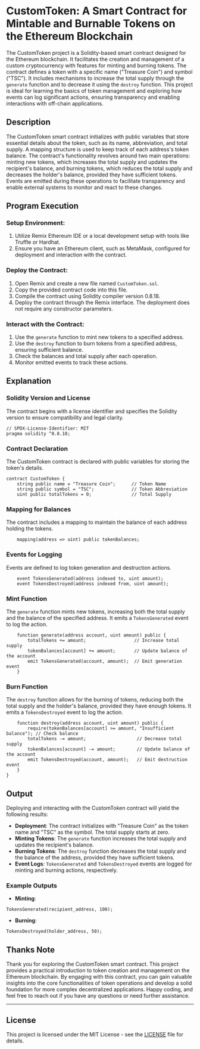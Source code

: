 # CustomToken: A Smart Contract for Mintable and Burnable Tokens on the Ethereum Blockchain

The CustomToken project is a Solidity-based smart contract designed for the Ethereum blockchain. It facilitates the creation and management of a custom cryptocurrency with features for minting and burning tokens. The contract defines a token with a specific name ("Treasure Coin") and symbol ("TSC"). It includes mechanisms to increase the total supply through the `generate` function and to decrease it using the `destroy` function. This project is ideal for learning the basics of token management and exploring how events can log significant actions, ensuring transparency and enabling interactions with off-chain applications.

## Description

The CustomToken smart contract initializes with public variables that store essential details about the token, such as its name, abbreviation, and total supply. A mapping structure is used to keep track of each address's token balance. The contract's functionality revolves around two main operations: minting new tokens, which increases the total supply and updates the recipient's balance, and burning tokens, which reduces the total supply and decreases the holder's balance, provided they have sufficient tokens. Events are emitted during these operations to facilitate transparency and enable external systems to monitor and react to these changes.

## Program Execution

### Setup Environment:

1. Utilize Remix Ethereum IDE or a local development setup with tools like Truffle or Hardhat.
2. Ensure you have an Ethereum client, such as MetaMask, configured for deployment and interaction with the contract.

### Deploy the Contract:

1. Open Remix and create a new file named `CustomToken.sol`.
2. Copy the provided contract code into this file.
3. Compile the contract using Solidity compiler version 0.8.18.
4. Deploy the contract through the Remix interface. The deployment does not require any constructor parameters.

### Interact with the Contract:

1. Use the `generate` function to mint new tokens to a specified address.
2. Use the `destroy` function to burn tokens from a specified address, ensuring sufficient balance.
3. Check the balances and total supply after each operation.
4. Monitor emitted events to track these actions.

## Explanation

### Solidity Version and License

The contract begins with a license identifier and specifies the Solidity version to ensure compatibility and legal clarity.

```solidity
// SPDX-License-Identifier: MIT
pragma solidity ^0.8.18;
```

### Contract Declaration

The CustomToken contract is declared with public variables for storing the token's details.

```solidity
contract CustomToken {
    string public name = "Treasure Coin";      // Token Name
    string public symbol = "TSC";              // Token Abbreviation
    uint public totalTokens = 0;               // Total Supply
```

### Mapping for Balances

The contract includes a mapping to maintain the balance of each address holding the tokens.

```solidity
    mapping(address => uint) public tokenBalances;
```

### Events for Logging

Events are defined to log token generation and destruction actions.

```solidity
    event TokensGenerated(address indexed to, uint amount);
    event TokensDestroyed(address indexed from, uint amount);
```

### Mint Function

The `generate` function mints new tokens, increasing both the total supply and the balance of the specified address. It emits a `TokensGenerated` event to log the action.

```solidity
    function generate(address account, uint amount) public {
        totalTokens += amount;                  // Increase total supply
        tokenBalances[account] += amount;       // Update balance of the account
        emit TokensGenerated(account, amount);  // Emit generation event
    }
```

### Burn Function

The `destroy` function allows for the burning of tokens, reducing both the total supply and the holder's balance, provided they have enough tokens. It emits a `TokensDestroyed` event to log the action.

```solidity
    function destroy(address account, uint amount) public {
        require(tokenBalances[account] >= amount, "Insufficient balance"); // Check balance
        totalTokens -= amount;                   // Decrease total supply
        tokenBalances[account] -= amount;        // Update balance of the account
        emit TokensDestroyed(account, amount);   // Emit destruction event
    }
}
```

## Output

Deploying and interacting with the CustomToken contract will yield the following results:

- **Deployment**: The contract initializes with "Treasure Coin" as the token name and "TSC" as the symbol. The total supply starts at zero.
- **Minting Tokens**: The `generate` function increases the total supply and updates the recipient's balance.
- **Burning Tokens**: The `destroy` function decreases the total supply and the balance of the address, provided they have sufficient tokens.
- **Event Logs**: `TokensGenerated` and `TokensDestroyed` events are logged for minting and burning actions, respectively.

### Example Outputs

- **Minting**:

```plaintext
TokensGenerated(recipient_address, 100);
```

- **Burning**:

```plaintext
TokensDestroyed(holder_address, 50);
```

## Thanks Note

Thank you for exploring the CustomToken smart contract. This project provides a practical introduction to token creation and management on the Ethereum blockchain. By engaging with this contract, you can gain valuable insights into the core functionalities of token operations and develop a solid foundation for more complex decentralized applications. Happy coding, and feel free to reach out if you have any questions or need further assistance.

---

## License

This project is licensed under the MIT License - see the [LICENSE](LICENSE) file for details.
